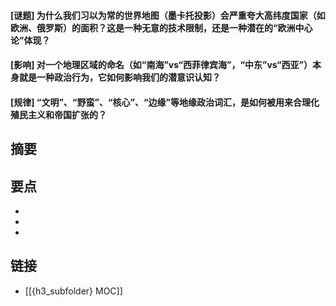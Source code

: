 #### [谜题] 为什么我们习以为常的世界地图（墨卡托投影）会严重夸大高纬度国家（如欧洲、俄罗斯）的面积？这是一种无意的技术限制，还是一种潜在的“欧洲中心论”体现？


#### [影响] 对一个地理区域的命名（如“南海”vs“西菲律宾海”，“中东”vs“西亚”）本身就是一种政治行为，它如何影响我们的潜意识认知？


#### [规律] “文明”、“野蛮”、“核心”、“边缘”等地缘政治词汇，是如何被用来合理化殖民主义和帝国扩张的？


## 摘要


## 要点

- 
- 
- 

## 链接

- [[{h3_subfolder} MOC]]
